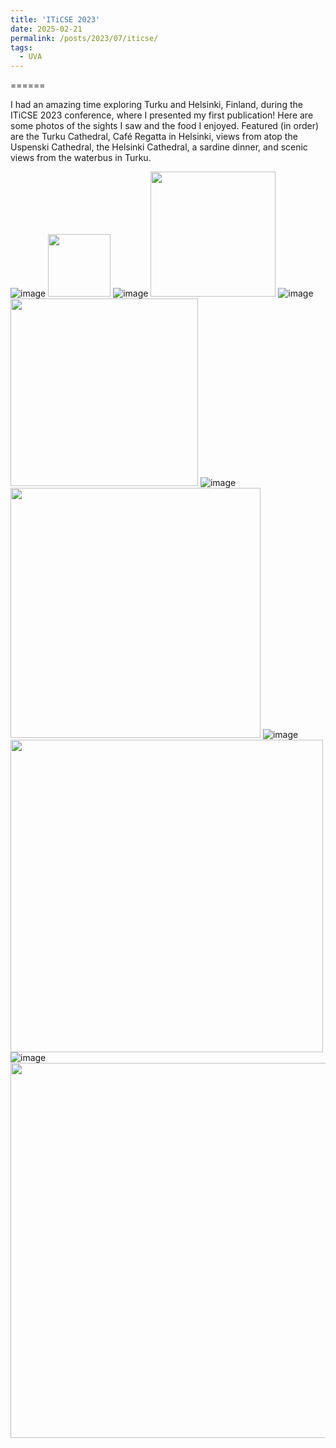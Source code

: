 ```yaml
---
title: 'ITiCSE 2023'
date: 2025-02-21
permalink: /posts/2023/07/iticse/
tags:
  - UVA
---
```


======

I had an amazing time exploring Turku and Helsinki, Finland, during the ITiCSE 2023 conference, where I presented my first publication! Here are some photos of the sights I saw and the food I enjoyed. Featured (in order) are the Turku Cathedral, Café Regatta in Helsinki, views from atop the Uspenski Cathedral, the Helsinki Cathedral, a sardine dinner, and scenic views from the waterbus in Turku.

![image](page_imgs/iticse1.JPG) <img src="page_imgs/iticse1.JPG" height=100>
![image](page_imgs/iticse3.JPG) <img src="page_imgs/iticse3.JPG" height=200>
![image](page_imgs/iticse4.JPG) <img src="page_imgs/iticse4.JPG" height=300>
![image](page_imgs/iticse5.JPG) <img src="page_imgs/iticse5.JPG" height=400>
![image](page_imgs/iticse6.jpg) <img src="page_imgs/iticse6.jpg" height=500>
![image](page_imgs/iticse2.JPG) <img src="page_imgs/iticse2.JPG" height=600>

